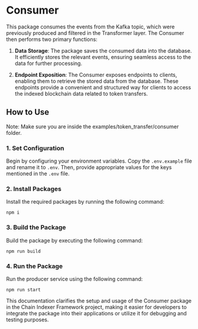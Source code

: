 # Consumer

This package consumes the events from the Kafka topic, which were previously produced and filtered in the Transformer layer. The Consumer then performs two primary functions:

1. **Data Storage**: The package saves the consumed data into the database. It efficiently stores the relevant events, ensuring seamless access to the data for further processing.

2. **Endpoint Exposition**: The Consumer exposes endpoints to clients, enabling them to retrieve the stored data from the database. These endpoints provide a convenient and structured way for clients to access the indexed blockchain data related to token transfers.

## How to Use

Note: Make sure you are inside the examples/token_transfer/consumer folder.

### 1. Set Configuration

Begin by configuring your environment variables. Copy the `.env.example` file and rename it to `.env`. Then, provide appropriate values for the keys mentioned in the `.env` file.

### 2. Install Packages

Install the required packages by running the following command:

```
npm i
```

### 3. Build the Package

Build the package by executing the following command:

```
npm run build
```

### 4. Run the Package

Run the producer service using the following command:

```
npm run start
```

This documentation clarifies the setup and usage of the Consumer package in the Chain Indexer Framework project, making it easier for developers to integrate the package into their applications or utilize it for debugging and testing purposes.
